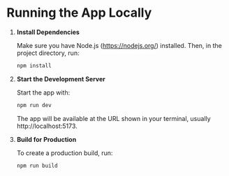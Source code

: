 # Running the App Locally

1. **Install Dependencies**

   Make sure you have Node.js (https://nodejs.org/) installed. Then, in the project directory, run:

   ```bash
   npm install
   ```

2. **Start the Development Server**

   Start the app with:

   ```bash
   npm run dev
   ```

   The app will be available at the URL shown in your terminal, usually http://localhost:5173.

3. **Build for Production**

   To create a production build, run:

   ```bash
   npm run build
   ```
